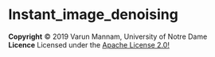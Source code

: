 # Instant_image_denoising

**Copyright**
© 2019 Varun Mannam, University of Notre Dame  
**Licence**
Licensed under the [Apache License 2.0!](https://github.com/ND-HowardGroup/Instant_image_denoising/blob/master/LICENSE)
